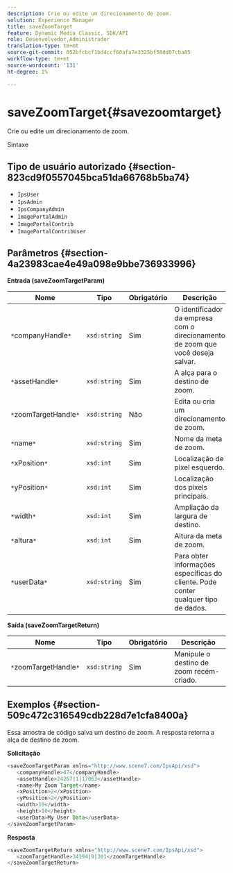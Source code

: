 ```yaml
---
description: Crie ou edite um direcionamento de zoom.
solution: Experience Manager
title: saveZoomTarget
feature: Dynamic Media Classic, SDK/API
role: Desenvolvedor,Administrador
translation-type: tm+mt
source-git-commit: 052bfcbcf1bd4ccf60afa7e3325bf58dd07cba85
workflow-type: tm+mt
source-wordcount: '131'
ht-degree: 1%

---
```



# saveZoomTarget{#savezoomtarget}

Crie ou edite um direcionamento de zoom.

Sintaxe

## Tipo de usuário autorizado {#section-823cd9f0557045bca51da66768b5ba74}

* `IpsUser`
* `IpsAdmin`
* `IpsCompanyAdmin`
* `ImagePortalAdmin`
* `ImagePortalContrib`
* `ImagePortalContribUser`

## Parâmetros {#section-4a23983cae4e49a098e9bbe736933996}

**Entrada (saveZoomTargetParam)**

| Nome | Tipo | Obrigatório | Descrição |
|---|---|---|---|
| `*`companyHandle`*` | `xsd:string` | Sim | O identificador da empresa com o direcionamento de zoom que você deseja salvar. |
| `*`assetHandle`*` | `xsd:string` | Sim | A alça para o destino de zoom. |
| `*`zoomTargetHandle`*` | `xsd:string` | Não | Edita ou cria um direcionamento de zoom. |
| `*`name`*` | `xsd:string` | Sim | Nome da meta de zoom. |
| `*`xPosition`*` | `xsd:int` | Sim | Localização de pixel esquerdo. |
| `*`yPosition`*` | `xsd:int` | Sim | Localização dos pixels principais. |
| `*`width`*` | `xsd:int` | Sim | Ampliação da largura de destino. |
| `*`altura`*` | `xsd:int` | Sim | Altura da meta de zoom. |
| `*`userData`*` | `xsd:string` | Sim | Para obter informações específicas do cliente. Pode conter qualquer tipo de dados. |

**Saída (saveZoomTargetReturn)**

| Nome | Tipo | Obrigatório | Descrição |
|---|---|---|---|
| `*`zoomTargetHandle`*` | `xsd:string` | Sim | Manipule o destino de zoom recém-criado. |

## Exemplos {#section-509c472c316549cdb228d7e1cfa8400a}

Essa amostra de código salva um destino de zoom. A resposta retorna a alça de destino de zoom.

**Solicitação**

```java
<saveZoomTargetParam xmlns="http://www.scene7.com/IpsApi/xsd">
   <companyHandle>47</companyHandle>
   <assetHandle>24267|1|17063</assetHandle>
   <name>My Zoom Target</name>
   <xPosition>2</xPosition>
   <yPosition>2</yPosition>
   <width>10</width>
   <height>10</height>
   <userData>My User Data</userData>
</saveZoomTargetParam>
```

**Resposta**

```java
<saveZoomTargetReturn xmlns="http://www.scene7.com/IpsApi/xsd">
   <zoomTargetHandle>34194|9|301</zoomTargetHandle>
</saveZoomTargetReturn>
```

